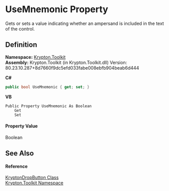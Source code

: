 # UseMnemonic Property


Gets or sets a value indicating whether an ampersand is included in the text of the control.



## Definition
**Namespace:** <a href="79d2eac2-21f4-54ff-7552-b20c33c30600.md">Krypton.Toolkit</a>  
**Assembly:** Krypton.Toolkit (in Krypton.Toolkit.dll) Version: 80.23.10.287+8d7660f9dc5efd033fabe008ebfb904beab6d444

**C#**
``` C#
public bool UseMnemonic { get; set; }
```
**VB**
``` VB
Public Property UseMnemonic As Boolean
	Get
	Set
```



#### Property Value
Boolean

## See Also


#### Reference
<a href="14cbbe90-014f-3c64-94f2-997393d8d231.md">KryptonDropButton Class</a>  
<a href="79d2eac2-21f4-54ff-7552-b20c33c30600.md">Krypton.Toolkit Namespace</a>  
